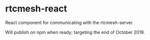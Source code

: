 # rtcmesh-react
React component for communicating with the rtcmesh-server

Will publish on npm when ready; targeting the end of October 2019.